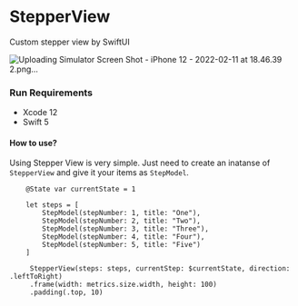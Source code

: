# StepperView
Custom stepper view by SwiftUI

![Uploading Simulator Screen Shot - iPhone 12 - 2022-02-11 at 18.46.39 2.png…]()

### Run Requirements

* Xcode 12
* Swift 5

#### How to use?
Using Stepper View is very simple. Just need to create an inatanse of `StepperView` and give it your items as `StepModel`.

```
    @State var currentState = 1

    let steps = [
        StepModel(stepNumber: 1, title: "One"),
        StepModel(stepNumber: 2, title: "Two"),
        StepModel(stepNumber: 3, title: "Three"),
        StepModel(stepNumber: 4, title: "Four"),
        StepModel(stepNumber: 5, title: "‍Five")
    ]
    
     StepperView(steps: steps, currentStep: $currentState, direction: .leftToRight)
     .frame(width: metrics.size.width, height: 100)
     .padding(.top, 10)
```
